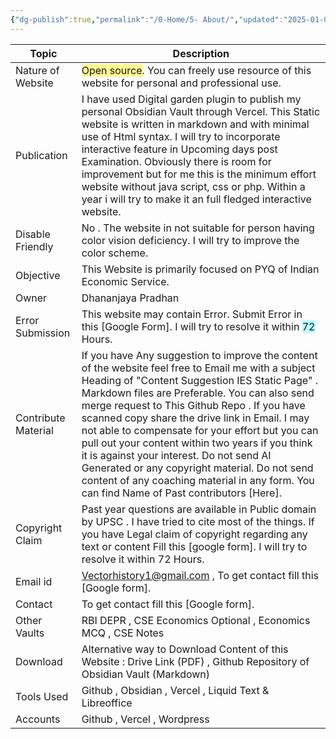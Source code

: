 ```yaml
---
{"dg-publish":true,"permalink":"/0-Home/5- About/","updated":"2025-01-02T09:56:41.341+05:30"}
---
```



| Topic               | Description                                                                                                                                                                                                                                                                                                                                                                                                                                                                                                                                                                                                 |
| ------------------- | ----------------------------------------------------------------------------------------------------------------------------------------------------------------------------------------------------------------------------------------------------------------------------------------------------------------------------------------------------------------------------------------------------------------------------------------------------------------------------------------------------------------------------------------------------------------------------------------------------------- |
| Nature of Website   | <span style="background:#fff88f">Open source</span>. You can freely use resource of this website for personal and professional use.                                                                                                                                                                                                                                                                                                                                                                                                                                                                         |
| Publication         | I have used Digital garden plugin to publish my personal Obsidian Vault through Vercel. This Static website is written in markdown and with minimal use of Html syntax. I will try to incorporate interactive feature in Upcoming days post Examination. Obviously there is room for improvement but for me this is the minimum effort website without java script, css or php. Within a year i will try to make it an full fledged  interactive website.                                                                                                                                                   |
| Disable Friendly    | No . The website in not suitable for person having color vision deficiency.  I will try to improve the color scheme.                                                                                                                                                                                                                                                                                                                                                                                                                                                                                        |
| Objective           | This Website is primarily focused on PYQ of Indian Economic Service.                                                                                                                                                                                                                                                                                                                                                                                                                                                                                                                                        |
| Owner               | Dhananjaya Pradhan                                                                                                                                                                                                                                                                                                                                                                                                                                                                                                                                                                                          |
| Error Submission    | This  website may contain  Error. Submit Error in this [Google Form]. I will try to resolve it within <span style="background:#b1ffff">72</span> Hours.                                                                                                                                                                                                                                                                                                                                                                                                                                                     |
| Contribute Material | If you have Any suggestion to improve the content of the website feel free to Email me with a subject Heading of "Content Suggestion IES Static Page" . Markdown files are Preferable. You can also send merge request to This Github Repo . If you have scanned copy share the drive link in Email. I may not able to compensate for your effort but you can pull out your content within two years if you think it is against your interest. Do not send AI Generated or any copyright material. Do not send content of any coaching material in any form. You can find Name of Past contributors [Here]. |
| Copyright Claim     | Past year questions are available in Public domain by UPSC . I have tried to cite most of the things. If you have Legal claim of copyright regarding any text or content Fill this [google form]. I will try to resolve it within 72 Hours.                                                                                                                                                                                                                                                                                                                                                                 |
| Email id            | Vectorhistory1@gmail.com , To get contact fill this [Google form].                                                                                                                                                                                                                                                                                                                                                                                                                                                                                                                                          |
| Contact             | To get contact fill this [Google form].                                                                                                                                                                                                                                                                                                                                                                                                                                                                                                                                                                     |
| Other  Vaults       | RBI DEPR , CSE Economics Optional ,  Economics MCQ , CSE Notes                                                                                                                                                                                                                                                                                                                                                                                                                                                                                                                                              |
| Download            | Alternative way to Download Content of this Website : Drive Link (PDF) , Github Repository of Obsidian Vault (Markdown)                                                                                                                                                                                                                                                                                                                                                                                                                                                                                     |
| Tools Used          | Github  , Obsidian , Vercel , Liquid Text & Libreoffice                                                                                                                                                                                                                                                                                                                                                                                                                                                                                                                                                     |
| Accounts            | Github , Vercel , Wordpress                                                                                                                                                                                                                                                                                                                                                                                                                                                                                                                                                                                 |


